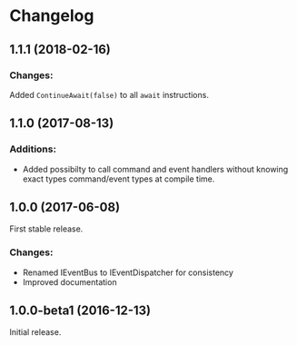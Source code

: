 # Changelog

## 1.1.1 (2018-02-16)
### Changes:
Added `ContinueAwait(false)` to all `await` instructions.

## 1.1.0 (2017-08-13)
### Additions:
* Added possibilty to call command and event handlers without knowing exact types command/event types at compile time.

## 1.0.0 (2017-06-08)
First stable release.

### Changes:
* Renamed IEventBus to IEventDispatcher for consistency
* Improved documentation

## 1.0.0-beta1 (2016-12-13)
Initial release.